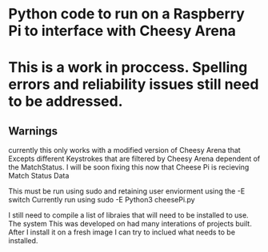 # Python code to run on a Raspberry Pi to interface with Cheesy Arena

# This is a work in proccess. Spelling errors and reliability issues still need to be addressed. 

## Warnings
currently this only works with a modified version of Cheesy Arena that Excepts different Keystrokes that are filtered by Cheesy Arena dependent of the MatchStatus. I will be soon fixing this now that Cheese Pi is recieving Match Status Data

This must be run using sudo and retaining user enviorment using the -E switch
Currently run using sudo -E Python3 cheesePi.py

I still need to compile a list of libraies that will need to be installed to use. The system 
This was developed on had many interations of projects built. After I install it on a fresh 
image I can try to inclued what needs to be installed.




